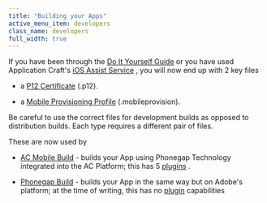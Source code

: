 ```yaml
---
title: "Building your Apps"
active_menu_item: developers
class_name: developers
full_width: true
---
```



If you have been through the [Do It Yourself Guide](/developers/documentation/ac-mobile-build-phonegap/certificates/ios-keys-and-certificates/do-it-yourself-guide/) or you have used Application Craft's [iOS Assist Service](/developers/documentation/ac-mobile-build-phonegap/certificates/ios-keys-and-certificates/i-havent-got-a-mac) , you will now end up with 2 key files

 - a [P12 Certificate](/developers/documentation/ac-mobile-build-phonegap/certificates/ios-keys-and-certificates/do-it-yourself-guide/setting-up-for-development/generating-a-p12-certificate) (.p12).

 - a [Mobile Provisioning Profile](/developers/documentation/ac-mobile-build-phonegap/certificates/ios-keys-and-certificates/do-it-yourself-guide/setting-up-for-development/create-a-provisioning-profile) (.mobileprovision).

Be careful to use the correct files for development builds as opposed to distribution builds. Each type requires a different pair of files.

These are now used by

 - [AC Mobile Build](/developers/documentation/ac-mobile-build-phonegap/ac-mobile-build/) - builds your App using Phonegap Technology integrated into the AC Platform; this has 5 [plugins](/developers/documentation/ac-mobile-build-phonegap/ac-mobile-build/ac-build-plugins/) .

 - [Phonegap Build](/developers/documentation/ac-mobile-build-phonegap/phonegapbuild/) - builds your App in the same way but on Adobe's platform; at the time of writing, this has no [plugin](/developers/documentation/ac-mobile-build-phonegap/ac-mobile-build/ac-build-plugins/) capabilities

